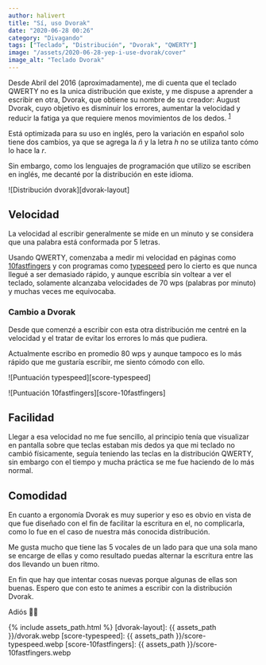 ```yaml
---
author: halivert
title: "Sí, uso Dvorak"
date: "2020-06-28 00:26"
category: "Divagando"
tags: ["Teclado", "Distribución", "Dvorak", "QWERTY"]
image: "/assets/2020-06-28-yep-i-use-dvorak/cover"
image_alt: "Teclado Dvorak"
---
```


Desde Abril del 2016 (aproximadamente), me di cuenta que el teclado QWERTY no es
la unica distribución que existe, y me dispuse a aprender a escribir en otra,
Dvorak, que obtiene su nombre de su creador:
August Dvorak<!-- Seguir leyendo -->, cuyo objetivo es disminuir los errores,
aumentar la velocidad y reducir la fatiga ya que requiere menos movimientos de
los dedos. <sup class="ref">[1][1]</sup>

Está optimizada para su uso en inglés, pero la variación en español solo tiene
dos cambios, ya que se agrega la <i>ñ</i> y la letra <i>h</i> no se utiliza
tanto cómo lo hace la <i>r</i>.

Sin embargo, como los lenguajes de programación que utilizo se escriben en
inglés, me decanté por la distribución en este idioma.

![Distribución dvorak][dvorak-layout]

## Velocidad

La velocidad al escribir generalmente se mide en un minuto y se considera que
una palabra está conformada por 5 letras.

Usando QWERTY, comenzaba a medir mi velocidad en páginas como [10fastfingers][]
y con programas como [typespeed][] pero lo cierto es que nunca llegué a ser
demasiado rápido, y aunque escribía sin voltear a ver el teclado, solamente
alcanzaba velocidades de 70 wps (palabras por minuto) y muchas veces me
equivocaba.

### Cambio a Dvorak

Desde que comenzé a escribir con esta otra distribución me centré en la
velocidad y el tratar de evitar los errores lo más que pudiera.

Actualmente escribo en promedio 80 wps y aunque tampoco es lo más rápido que me
gustaría escribir, me siento cómodo con ello.

![Puntuación typespeed][score-typespeed]

![Puntuación 10fastfingers][score-10fastfingers]

## Facilidad

Llegar a esa velocidad no me fue sencillo, al principio tenía que visualizar en
pantalla sobre que teclas estaban mis dedos ya que mi teclado no cambió
físicamente, seguía teniendo las teclas en la distribución QWERTY, sin embargo
con el tiempo y mucha práctica se me fue haciendo de lo más normal.

## Comodidad

En cuanto a ergonomía Dvorak es muy superior y eso es obvio en vista de que fue
diseñado con el fin de facilitar la escritura en el, no complicarla, como lo fue
en el caso de nuestra más conocida distribución.

Me gusta mucho que tiene las 5 vocales de un lado para que una sola mano se
encarge de ellas y como resultado puedas alternar la escritura entre las dos
llevando un buen ritmo.

En fin que hay que intentar cosas nuevas porque algunas de ellas son buenas.
Espero que con esto te animes a escribir con la distribución Dvorak.

Adiós 👋🏽

[1]: https://en.wikipedia.org/wiki/Dvorak_keyboard_layout
[2]: https://halivert.wordpress.com/2016/04/13/dvorak/
[10fastfingers]: https://10fastfingers.com/typing-test/english
[typespeed]: http://typespeed.sourceforge.net/

{% include assets_path.html %}
[dvorak-layout]: {{ assets_path }}/dvorak.webp
[score-typespeed]: {{ assets_path }}/score-typespeed.webp
[score-10fastfingers]: {{ assets_path }}/score-10fastfingers.webp
